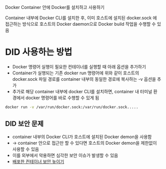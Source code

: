 Docker Container 안에 Docker를 설치하고 사용하기

Container 내부에 Docker CLI를 설치한 후, 이미 호스트에 설치된 docker.sock 에 접근하는 방식으로 호스트의 Docker daemon으로 Docker build 작업을 수행할 수 있음

# DID 사용하는 방법
- Docker 명령어 실행이 필요한 컨테이너를 실행할 때 아래 옵션을 추가하기
- Container가 실행되는 기존 docker run 명령어에 위와 같이 호스트의 docker.sock 파일 경로를 container 내부의 동일한 경로에 복사하는 -v 옵션을 추가
- 추가로 해당 container 내부에 docker CLI를 설치하면, container 내 터미널 환경에서 docker 명령어를 바로 수행할 수 있게 됨
```bash
docker run -v /var/run/docker.sock:/var/run/docker.sock.....
```

## DID 보안 문제
- container 내부의 Docker CLI가 호스트에 설치된 Docker demon을 사용함
- -> container 안으로 접근만 할 수 있다면 호스트의 Docker demon을 제한없이 사용할 수 있음
- 이를 외부에서 악용하면 심각한 보안 이슈가 발생할 수 있음
- [배포한 컨테이너 보안 높이기](https://maily.so/newslettertodevops/posts/edb58667)
